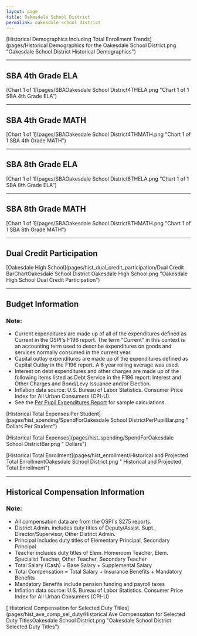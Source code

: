 ```yaml
---
layout: page
title: Oakesdale School District
permalink: oakesdale school district
---
```



[Historical Demographics Including Total Enrollment Trends](pages/Historical Demographics for the Oakesdale School District.png "Oakesdale School District Historical Demographics")

___

## SBA 4th Grade ELA

[Chart 1 of 1](pages/SBAOakesdale School District4THELA.png "Chart 1 of 1 SBA 4th Grade ELA")


___

## SBA 4th Grade MATH

[Chart 1 of 1](pages/SBAOakesdale School District4THMATH.png "Chart 1 of 1 SBA 4th Grade MATH")


___

## SBA 8th Grade ELA

[Chart 1 of 1](pages/SBAOakesdale School District8THELA.png "Chart 1 of 1 SBA 8th Grade ELA")


___

## SBA 8th Grade MATH

[Chart 1 of 1](pages/SBAOakesdale School District8THMATH.png "Chart 1 of 1 SBA 8th Grade MATH")


___

## Dual Credit Participation

[Oakesdale High School](pages/hist_dual_credit_participation/Dual Credit BarChartOakesdale School District Oakesdale High School.png "Oakesdale High School Dual Credit Participation")


___

## Budget Information
### Note:
- Current expenditures are made up of all of the expenditures defined as Current in the OSPI's F196 report. The term "Current" in this context is an accounting term used to describe expenditures on goods and services normally consumed in the current year.
- Capital outlay expenditures are made up of the expenditures defined as Capital Outlay in the F196 report. A 6 year rolling average was used.
- Interest on debt expenditures and other charges are made up of the following items listed as Debt Service in the F196 report: Interest and Other Charges and Bond/Levy Issuance and/or Election.
- Inflation data source: U.S. Bureau of Labor Statistics. Consumer Price Index for All Urban Consumers (CPI-U).
- See the [Per Pupil Expenditures Report](report_expenditures) for sample calculations.

[Historical Total Expenses Per Student](pages/hist_spending/SpendForOakesdale School DistrictPerPupilBar.png " Dollars Per Student")

[Historical Total Expenses](pages/hist_spending/SpendForOakesdale School DistrictBar.png " Dollars")

[Historical Total Enrollment](pages/hist_enrollment/Historical and Projected Total EnrollmentOakesdale School District.png " Historical and Projected Total Enrollment")


___

## Historical Compensation Information
### Note:
- All compensation data are from the OSPI's S275 reports.
- District Admin. includes duty titles of Deputy/Assist. Supt., Director/Supervisor, Other District Admin.
- Principal includes duty titles of Elementary Principal, Secondary Principal
- Teacher includes duty titles of Elem. Homeroom Teacher, Elem. Specialist Teacher, Other Teacher, Secondary Teacher
- Total Salary (Cash) = Base Salary + Supplemental Salary
- Total Compensation = Total Salary + Insurance Benefits + Mandatory Benefits
- Mandatory Benefits include pension funding and payroll taxes
- Inflation data source: U.S. Bureau of Labor Statistics. Consumer Price Index for All Urban Consumers (CPI-U)

[ Historical Compensation for Selected Duty Titles](pages/hist_ave_comp_sel_duty/Historical Ave Compensation for Selected Duty TitlesOakesdale School District.png "Oakesdale School District Selected Duty Titles")


